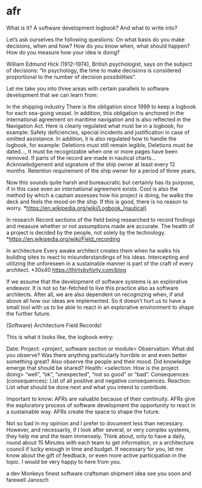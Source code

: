 # afr
What is it? A software development logbook? And what to write into?

Let’s ask ourselves the following questions:
On what basis do you make decisions, when and how?
How do you know when, what should happen?
How do you measure how your idea is doing?

William Edmund Hick (1912–1974), British psychologist, says on the subject of decisions: “In psychology, the time to make decisions is considered proportional to the number of decision possibilities”.

Let me take you into three areas with certain parallels to software development that we can learn from:

In the shipping industry
There is the obligation since 1999 to keep a logbook for each sea-going vessel. In addition, this obligation is anchored in the international agreement on maritime navigation and is also reflected in the Navigation Act. Here is clearly regulated what must be in a logbook, for example: Safety deficiencies, special incidents and justification in case of omitted assistance. In addition, it is also regulated how to handle the logbook, for example: Deletions must still remain legible, Deletions must be dated…, It must be recognizable when one or more pages have been removed. If parts of the record are made in nautical charts… Acknowledgement and signature of the ship owner at least every 12 months. Retention requirement of the ship owner for a period of three years.

Now this sounds quite harsh and bureaucratic but certainly has its purpose, if in this case even an international agreement exists. Cool is also the method by which a captain assesses how his project is doing, he walks the deck and feels the mood on the ship. If this is good, there is no reason to worry.
*https://en.wikipedia.org/wiki/Logbook_(nautical)

In research
Record sections of the field being researched to record findings and measure whether or not assumptions made are accurate. The health of a project is decided by the people, not solely by the technology.
*https://en.wikipedia.org/wiki/Field_recording

In architecture
Every awake architect creates them when he walks his building sites to react to misunderstandings of his ideas. Intercepting and utilizing the unforeseen in a sustainable manner is part of the craft of every architect.
*30x40 https://thirtybyforty.com/blog

If we assume that the development of software systems is an explorative endeavor. It is not so far-fetched to live this practice also as software architects. After all, we are also dependent on recognizing when, if and above all how our ideas are implemented.
So it doesn’t hurt us to have a small tool with us to be able to react in an explorative environment to shape the further future.

(Software) Architecture Field Records!

This is what it looks like, the logbook entry:

Date: <Auto Generated>
Project: <project, software section or module>
Observation: What did you observe? Was there anything particularly horrible or and even better something great? Also observe the people and their mood. Did knowledge emerge that should be shared?
Health: <selection: How is the project doing> “well”, “ok”, “unexpected”, “not so good” or “bad”.
Consequences: (consequences): List of all positive and negative consequences.
Reaction: List what should be done next and what you intend to contribute.

Important to know:
AFRs are valuable because of their continuity.
AFRs give the exploratory process of software development the opportunity to react in a sustainable way.
AFRs create the space to shape the future.

Not so bad in my opinion and I prefer to document less than necessary. However, and necessarily, if I look after several, or very complex systems, they help me and the team immensely. Think about, only to have a daily, round about 15 Minutes with each team to get information, or a architecture council if lucky enough in time and budget. If necessary for you, let me know about the gift of feedback, or even more active participation in the topic. I would be very happy to here from you.

a dev Monkeys finest software craftsman shipment idea
see you soon and farewell
Janosch

